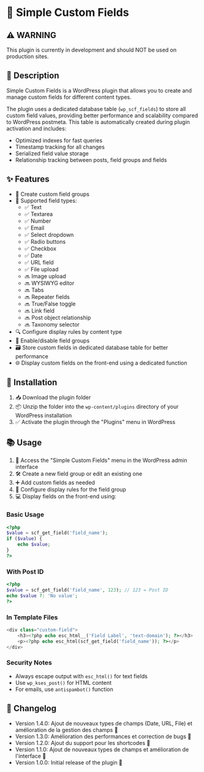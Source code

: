 # 🔧 Simple Custom Fields

## ⚠️ WARNING
This plugin is currently in development and should NOT be used on production sites.

## 📝 Description
Simple Custom Fields is a WordPress plugin that allows you to create and manage custom fields for different content types.

The plugin uses a dedicated database table (`wp_scf_fields`) to store all custom field values, providing better performance and scalability compared to WordPress postmeta. This table is automatically created during plugin activation and includes:
- Optimized indexes for fast queries
- Timestamp tracking for all changes
- Serialized field value storage
- Relationship tracking between posts, field groups and fields

## ✨ Features
- 📁 Create custom field groups
- 📝 Supported field types:
  - ✅ Text
  - ✅ Textarea 
  - ✅ Number
  - ✅ Email
  - ✅ Select dropdown
  - ✅ Radio buttons
  - ✅ Checkbox
  - ✅ Date
  - ✅ URL field
  - ✅ File upload
  - 🔜 Image upload
  - 🔜 WYSIWYG editor  
  - 🔜 Tabs
  - 🔜 Repeater fields
  - 🔜 True/False toggle
  - 🔜 Link field
  - 🔜 Post object relationship
  - 🔜 Taxonomy selector
- 🔍 Configure display rules by content type
- 🔄 Enable/disable field groups
- 🗃️ Store custom fields in dedicated database table for better performance
- 🌐 Display custom fields on the front-end using a dedicated function

## 🚀 Installation
1. 📥 Download the plugin folder
2. 📦 Unzip the folder into the `wp-content/plugins` directory of your WordPress installation
3. ✅ Activate the plugin through the "Plugins" menu in WordPress

## 📚 Usage
1. 🔗 Access the "Simple Custom Fields" menu in the WordPress admin interface
2. 🛠️ Create a new field group or edit an existing one
3. ➕ Add custom fields as needed
4. 🔧 Configure display rules for the field group
5. 💻 Display fields on the front-end using:

### Basic Usage
```php
<?php 
$value = scf_get_field('field_name'); 
if ($value) {
    echo $value; 
}
?>
```

### With Post ID
```php 
<?php
$value = scf_get_field('field_name', 123); // 123 = Post ID
echo $value ?: 'No value';
?>
```

### In Template Files
```php
<div class="custom-field">
    <h3><?php echo esc_html__('Field Label', 'text-domain'); ?></h3>
    <p><?php echo esc_html(scf_get_field('field_name')); ?></p>
</div>
```

### Security Notes
- Always escape output with `esc_html()` for text fields
- Use `wp_kses_post()` for HTML content
- For emails, use `antispambot()` function

## 📜 Changelog
- Version 1.4.0: Ajout de nouveaux types de champs (Date, URL, File) et amélioration de la gestion des champs 💪
- Version 1.3.0: Amélioration des performances et correction de bugs 🐛
- Version 1.2.0: Ajout du support pour les shortcodes 🔗
- Version 1.1.0: Ajout de nouveaux types de champs et amélioration de l'interface 💅
- Version 1.0.0: Initial release of the plugin 🎉
